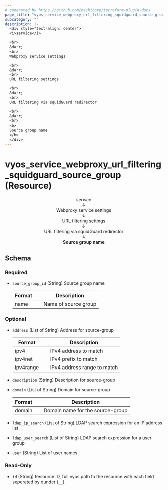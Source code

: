 ```yaml
---
# generated by https://github.com/hashicorp/terraform-plugin-docs
page_title: "vyos_service_webproxy_url_filtering_squidguard_source_group Resource - vyos"
subcategory: ""
description: |-
  <div style="text-align: center">
  <i>service</i>

  <br>
  &darr;
  <br>
  Webproxy service settings

  <br>
  &darr;
  <br>
  URL filtering settings

  <br>
  &darr;
  <br>
  URL filtering via squidGuard redirector

  <br>
  &darr;
  <br>
  <b>
  Source group name
  </b>
  </div>
---
```


# vyos_service_webproxy_url_filtering_squidguard_source_group (Resource)

<div style="text-align: center">
<i>service</i>

<br>
&darr;
<br>
Webproxy service settings

<br>
&darr;
<br>
URL filtering settings

<br>
&darr;
<br>
URL filtering via squidGuard redirector

<br>
&darr;
<br>
<b>
Source group name
</b>
</div>



<!-- schema generated by tfplugindocs -->
## Schema

### Required

- `source_group_id` (String) Source group name

    |  Format &emsp; | Description  |
    |----------|---------------|
    |  name  &emsp; |  Name of source group  |

### Optional

- `address` (List of String) Address for source-group

    |  Format &emsp; | Description  |
    |----------|---------------|
    |  ipv4  &emsp; |  IPv4 address to match  |
    |  ipv4net  &emsp; |  IPv4 prefix to match  |
    |  ipv4range  &emsp; |  IPv4 address range to match  |
- `description` (String) Description for source-group
- `domain` (List of String) Domain for source-group

    |  Format &emsp; | Description  |
    |----------|---------------|
    |  domain  &emsp; |  Domain name for the source-group  |
- `ldap_ip_search` (List of String) LDAP search expression for an IP address list
- `ldap_user_search` (List of String) LDAP search expression for a user group
- `user` (String) List of user names

### Read-Only

- `id` (String) Resource ID, full vyos path to the resource with each field seperated by dunder (`__`).
